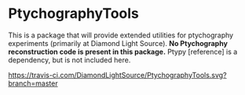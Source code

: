 # PtychographyTools

This is a package that will provide extended utilities for ptychography experiments (primarily at Diamond Light Source).
<b>No Ptychography reconstruction code is present in this package.</b> Ptypy [reference] is a dependency, but is not included here.

https://travis-ci.com/DiamondLightSource/PtychographyTools.svg?branch=master
